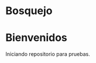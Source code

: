 # Bosquejo

<h1> Bienvenidos</h1>
Iniciando repositorio para pruebas.

<a ref=https://gabriel-muni.github.io/Bosquejo/ >

